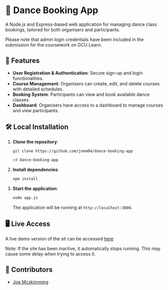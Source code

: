 # 🕺 Dance Booking App

A Node.js and Express-based web application for managing dance class bookings, tailored for both organisers and participants.

Please note that admin login credentials have been included in the submission for the coursework on GCU Learn.

## 🚀 Features

- **User Registration & Authentication**: Secure sign-up and login functionalities.
- **Course Management**: Organisers can create, edit, and delete courses with detailed schedules.
- **Booking System**: Participants can view and book available dance classes.
- **Dashboard**: Organisers have access to a dashboard to manage courses and view participants.

## 🛠️ Local Installation

1. **Clone the repository**:
   ```bash
   git clone https://github.com/joem04/dance-booking-app

   cd dance-booking-app
   ```

2. **Install dependencies**:
   ```bash
   npm install
   ```

3. **Start the application**:
   ```bash
   node app.js
   ```

   The application will be running at `http://localhost:3000`.

## 🖥️ Live Access

A live demo version of the sit can be accessed [here](https://dance-booking-app-d9e4.onrender.com)

Note: If the site has been inactive, it automatically stops running. This may cause some delay when trying to access it.


## 👥 Contributors

- [Joe Mcskimming](https://github.com/joem04)
